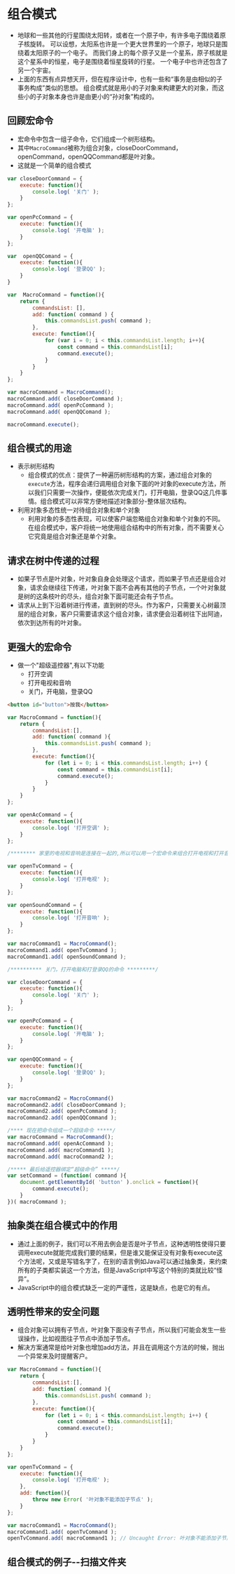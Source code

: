 # 组合模式
- 地球和一些其他的行星围绕太阳转，或者在一个原子中，有许多电子围绕着原子核旋转。
可以设想，太阳系也许是一个更大世界里的一个原子，地球只是围绕着太阳原子的一个电子。
而我们身上的每个原子又是一个星系，原子核就是这个星系中的恒星，电子是围绕着恒星旋转的行星。
一个电子中也许还包含了另一个宇宙。
- 上面的东西有点异想天开，但在程序设计中，也有一些和“事务是由相似的子事务构成”类似的思想。
组合模式就是用小的子对象来构建更大的对象，而这些小的子对象本身也许是由更小的“孙对象”构成的。

## 回顾宏命令
- 宏命令中包含一组子命令，它们组成一个树形结构。
- 其中`MacroCommand`被称为组合对象，closeDoorCommand，openCommand，openQQCommand都是叶对象。
- 这就是一个简单的组合模式

```javaScript
var closeDoorCommand = {
    execute: function(){
        console.log( '关门' );
    }
};

var openPcCommand = {
    execute: function(){
        console.log( '开电脑' );
    }
};

var  openQQComand = {
    execute: function(){
        console.log( '登录QQ' );
    }
}

var  MacroCommand = function(){
    return {
        commandsList: [],
        add: function( command ) {
            this.commandsList.push( command );
        },
        execute: function(){
            for (var i = 0; i < this.commandsList.length; i++){
                const command = this.commandsList[i];
                command.execute();
            }
        }
    }
};

var macroCommand = MacroCommand();
macroCommand.add( closeDoorCommand );
macroCommand.add( openPcCommand );
macroCommand.add( openQQComand );

macroCommand.execute();
```

## 组合模式的用途
- 表示树形结构
    + 组合模式的优点：提供了一种遍历树形结构的方案，通过组合对象的`execute`方法，程序会递归调用组合对象下面的叶对象的execute方法，所以我们只需要一次操作，便能依次完成关门，打开电脑，登录QQ这几件事情。组合模式可以非常方便地描述对象部分-整体层次结构。
- 利用对象多态性统一对待组合对象和单个对象
    + 利用对象的多态性表现，可以使客户端忽略组合对象和单个对象的不同。在组合模式中，客户将统一地使用组合结构中的所有对象，而不需要关心它究竟是组合对象还是单个对象。

## 请求在树中传递的过程
- 如果子节点是叶对象，叶对象自身会处理这个请求，而如果子节点还是组合对象，请求会继续往下传递，叶对象下面不会再有其他的子节点，一个叶对象就是树的这条枝叶的尽头，组合对象下面可能还会有子节点。
- 请求从上到下沿着树进行传递，直到树的尽头。作为客户，只需要关心树最顶层的组合对象，客户只需要请求这个组合对象，请求便会沿着树往下出阿迪，依次到达所有的叶对象。

## 更强大的宏命令
- 做一个"超级遥控器",有以下功能
    + 打开空调
    + 打开电视和音响
    + 关门，开电脑，登录QQ

```html
<button id="button">按我</button>
```

```javaScript
var MacroCommand = function(){
    return {
        commandsList:[],
        add: function( command ){
            this.commandsList.push( command );
        },
        execute: function(){
            for (let i = 0; i < this.commandsList.length; i++) {
                const command = this.commandsList[i];
                command.execute();
            }
        }
    }
};

var openAcCommand = {
    execute: function(){
        console.log( '打开空调' );
    }
};

/******** 家里的电视和音响是连接在一起的,所以可以用一个宏命令来组合打开电视和打开音响的命令 ********/

var openTvCommand = {
    execute: function(){
        console.log( '打开电视' );
    }
};

var openSoundCommand = {
    execute: function(){
        console.log( '打开音响' );
    }
};

var macroCommand1 = MacroCommand();
macroCommand1.add( openTvCommand );
macroCommand1.add( openSoundCommand );

/********** 关门，打开电脑和打登录QQ的命令 *********/

var closeDoorCommand = {
    execute: function(){
        console.log( '关门' );
    }
};

var openPcCommand = {
    execute: function(){
        console.log( '开电脑' );
    }
};

var openQQCommand = {
    execute: function(){
        console.log( '登录QQ' );
    }
};

var macroCommand2 = MacroCommand()
macroCommand2.add( closeDoorCommand );
macroCommand2.add( openPcCommand );
macroCommand2.add( openQQCommand );

/**** 现在把命令组成一个超级命令 *****/
var macroCommand = MacroCommand();
macroCommand.add( openAcCommand );
macroCommand.add( macroCommand1 );
macroCommand.add( macroCommand2 );

/***** 最后给遥控器绑定“超级命令” *****/
var setCommand = (function( command ){
    document.getElementById( 'button' ).onclick = function(){
        command.execute();
    }
})( macroCommand );
```

## 抽象类在组合模式中的作用
- 通过上面的例子，我们可以不用去例会是否是叶子节点，这种透明性使得只要调用execute就能完成我们要的结果，但是谁又能保证没有对象有execute这个方法呢，又或是写错名字了，在别的语言例如Java可以通过抽象类，来约束所有的子类都实装这一个方法，但是JavaScript中写这个特别的类就比较“怪异”。
- JavaScript中的组合模式缺乏一定的严谨性，这是缺点，也是它的有点。

## 透明性带来的安全问题
- 组合对象可以拥有子节点，叶对象下面没有子节点，所以我们可能会发生一些误操作，比如视图往子节点中添加子节点。
- 解决方案通常是给叶对象也增加add方法，并且在调用这个方法的时候，抛出一个异常来及时提醒客户。
```javaScript
var MacroCommand = function(){
    return {
        commandsList:[],
        add: function( command ){
            this.commandsList.push( command );
        },
        execute: function(){
            for (let i = 0; i < this.commandsList.length; i++) {
                const command = this.commandsList[i];
                command.execute();
            }
        }
    }
};

var openTvCommand = {
    execute: function(){
        console.log( '打开电视' );
    },
    add: function(){
        throw new Error( '叶对象不能添加子节点' );
    }
};

var macroCommand1 = MacroCommand();
macroCommand1.add( openTvCommand );
openTvCommand.add( macroCommand1 ); // Uncaught Error: 叶对象不能添加子节点
```

## 组合模式的例子--扫描文件夹
